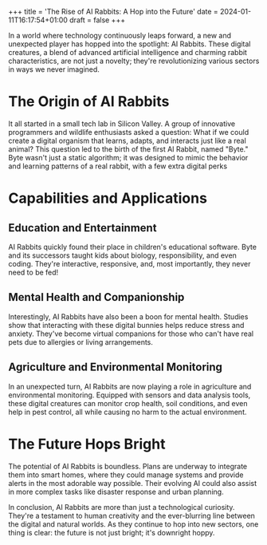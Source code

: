 +++
title = 'The Rise of AI Rabbits: A Hop into the Future'
date = 2024-01-11T16:17:54+01:00
draft = false
+++

In a world where technology continuously leaps forward, a new and unexpected player has hopped into the spotlight: AI Rabbits. These digital creatures, a blend of advanced artificial intelligence and charming rabbit characteristics, are not just a novelty; they're revolutionizing various sectors in ways we never imagined.

# The Origin of AI Rabbits
It all started in a small tech lab in Silicon Valley. A group of innovative programmers and wildlife enthusiasts asked a question: What if we could create a digital organism that learns, adapts, and interacts just like a real animal? This question led to the birth of the first AI Rabbit, named "Byte." Byte wasn't just a static algorithm; it was designed to mimic the behavior and learning patterns of a real rabbit, with a few extra digital perks

# Capabilities and Applications

## Education and Entertainment

AI Rabbits quickly found their place in children's educational software. Byte and its successors taught kids about biology, responsibility, and even coding. They're interactive, responsive, and, most importantly, they never need to be fed!

## Mental Health and Companionship

Interestingly, AI Rabbits have also been a boon for mental health. Studies show that interacting with these digital bunnies helps reduce stress and anxiety. They've become virtual companions for those who can't have real pets due to allergies or living arrangements.

## Agriculture and Environmental Monitoring

In an unexpected turn, AI Rabbits are now playing a role in agriculture and environmental monitoring. Equipped with sensors and data analysis tools, these digital creatures can monitor crop health, soil conditions, and even help in pest control, all while causing no harm to the actual environment.

# The Future Hops Bright

The potential of AI Rabbits is boundless. Plans are underway to integrate them into smart homes, where they could manage systems and provide alerts in the most adorable way possible. Their evolving AI could also assist in more complex tasks like disaster response and urban planning.

In conclusion, AI Rabbits are more than just a technological curiosity. They're a testament to human creativity and the ever-blurring line between the digital and natural worlds. As they continue to hop into new sectors, one thing is clear: the future is not just bright; it's downright hoppy.
